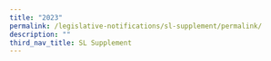 ```yaml
---
title: "2023"
permalink: /legislative-notifications/sl-supplement/permalink/
description: ""
third_nav_title: SL Supplement
---
```


